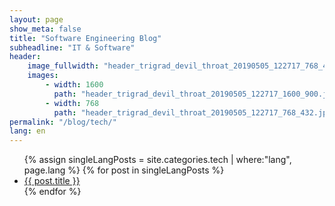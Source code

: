 ```yaml
---
layout: page
show_meta: false
title: "Software Engineering Blog"
subheadline: "IT & Software"
header:
    image_fullwidth: "header_trigrad_devil_throat_20190505_122717_768_432.jpg"
    images:
        - width: 1600
          path: "header_trigrad_devil_throat_20190505_122717_1600_900.jpg"
        - width: 768
          path: "header_trigrad_devil_throat_20190505_122717_768_432.jpg"
permalink: "/blog/tech/"
lang: en
---
```

<ul>
    {% assign singleLangPosts = site.categories.tech | where:"lang", page.lang %}
    {% for post in singleLangPosts %}
    <li><a href="{{ site.url }}{{ site.baseurl }}{{ post.url }}">{{ post.title }}</a></li>
    {% endfor %}
</ul>

